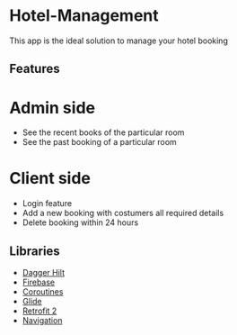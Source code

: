 # Hotel-Management
This app is the ideal solution to manage your hotel booking 

## Features

# Admin side
* See the recent books of the particular room
* See the past booking of a particular room

# Client side
* Login feature
* Add a new booking with costumers all required details
* Delete booking within 24 hours

## Libraries

* [Dagger Hilt](https://dagger.dev/hilt/)
* [Firebase](https://firebase.google.com/docs/android/setup)
* [Coroutines](https://github.com/Kotlin/kotlinx.coroutines)
* [Glide](https://github.com/bumptech/glide)
* [Retrofit 2](https://github.com/square/retrofit)
* [Navigation](https://developer.android.com/guide/navigation?gclsrc=ds&gclsrc=ds&gclid=CIyP3sy1v_ECFRGmjgod5tUE5w)
